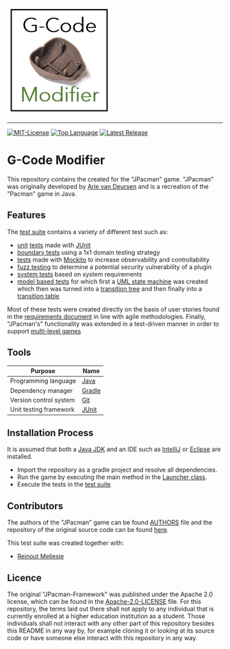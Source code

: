 <img src=img/gcode_modifier_logo.JPG alt="G-Code Modifier Logo" width="241" height="256">

--------------------------------------------------------------------------------
[![MIT-License](https://img.shields.io/github/license/johanneshagspiel/gcode-modifier)](LICENSE)
[![Top Language](https://img.shields.io/github/languages/top/johanneshagspiel/gcode-modifier)](https://github.com/johanneshagspiel/gcode-modifier)
[![Latest Release](https://img.shields.io/github/v/release/johanneshagspiel/gcode-modifier)](https://github.com/johanneshagspiel/gcode-modifier/releases/)
# G-Code Modifier

This repository contains the created for the "JPacman" game. "JPacman" was originally developed by [Arie van Deursen](https://github.com/avandeursen) and is a recreation of the "Pacman" game in Java.

## Features

The [test suite](https://github.com/johanneshagspiel/jpacman-test-suite/tree/master/src/test/java/nl/tudelft/jpacman) contains a variety of different test such as:

- [unit](https://github.com/johanneshagspiel/jpacman-test-suite/tree/master/src/test/java/nl/tudelft/jpacman/npc/ghost/ClydeTest.java) [tests](https://github.com/johanneshagspiel/jpacman-test-suite/tree/master/src/test/java/nl/tudelft/jpacman/npc/ghost/InkyTest.java) made with [JUnit](https://junit.org/junit5/)
- [boundary tests](https://github.com/johanneshagspiel/jpacman-test-suite/tree/master/src/test/java/nl/tudelft/jpacman/board/WithinBordersTest.java) using a 1x1 domain testing strategy
- [tests](https://github.com/johanneshagspiel/jpacman-test-suite/tree/master/src/test/java/nl/tudelft/jpacman/level/CollisionMapTest.java) made with [Mockito](https://site.mockito.org/) to increase observability and controllability
- [fuzz testing](https://github.com/johanneshagspiel/jpacman-test-suite/tree/master/src/default-test/java/nl/tudelft/jpacman/fuzzer/JPacmanFuzzer.java) to determine a potential security vulnerability of a plugin
- [system tests](https://github.com/johanneshagspiel/jpacman-test-suite/tree/master/src/test/java/nl/tudelft/jpacman/integration/suspension/SuspendSystemTest.java) based on system requirements
- [model based tests](https://github.com/johanneshagspiel/jpacman-test-suite/tree/master/src/test/java/nl/tudelft/jpacman/integration/GameStateTest.java) for which first a [UML state machine](https://github.com/johanneshagspiel/jpacman-test-suite/tree/master/doc/images/singlelevel_state_machine.jpeg) was created which then was turned into a [transition tree](https://github.com/johanneshagspiel/jpacman-test-suite/tree/master/doc/images/singlelevel_transition_tree.PNG) and then finally into a [transition table](https://github.com/johanneshagspiel/jpacman-test-suite/tree/master/doc/images/singlelevel_transition_table.PNG)

Most of these tests were created directly on the basis of user stories found in the [requirements document](https://github.com/johanneshagspiel/jpacman-test-suite/tree/master/doc/scenarios.md) in line with agile methodologies. Finally, "JPacman's" functionality was extended in a test-driven manner in order to support [multi-level games](https://github.com/johanneshagspiel/jpacman-test-suite/tree/master/src/main/java/nl/tudelft/jpacman/game/MultiLevelGame.java)

## Tools

| Purpose                | Name                                                                                                                     |
|------------------------|--------------------------------------------------------------------------------------------------------------------------|
| Programming language   | [Java](https://openjdk.org/)                                                                                             |
| Dependency manager     | [Gradle]()                                                                                                               |
| Version control system | [Git](https://git-scm.com/)                                                                                              |
| Unit testing framework | [JUnit](https://junit.org/junit5/)                                                                                       |


## Installation Process

It is assumed that both a [Java JDK](https://openjdk.org/) and an IDE such as [IntelliJ](https://www.jetbrains.com/idea/) or [Eclipse](https://www.eclipse.org/ide/) are installed.

- Import the repository as a gradle project and resolve all dependencies.
- Run the game by executing the main method in the [Launcher class](https://github.com/johanneshagspiel/jpacman-test-suite/tree/master/src/main/java/nl/tudelft/jpacman/Launcher.java).
- Execute the tests in the [test suite](https://github.com/johanneshagspiel/jpacman-test-suite/tree/master/src/test/java/nl/tudelft/jpacman)

## Contributors

The authors of the "JPacman" game can be found [AUTHORS](https://github.com/johanneshagspiel/jpacman-test-suite/tree/master/AUTHORS.md) file and the repository of the original source code can be found [here](https://github.com/SERG-Delft/jpacman-framework).

This test suite was created together with:

- [Reinout Meliesie](https://github.com/Zedfrigg)

## Licence

The original "JPacman-Framework" was published under the Apache 2.0 license, which can be found in the [Apache-2.0-LICENSE](https://github.com/johanneshagspiel/jpacman-test-suite/tree/master/Apache-2.0-LICENSE.txt) file. For this repository, the terms laid out there shall not apply to any individual that is currently enrolled at a higher education institution as a student. Those individuals shall not interact with any other part of this repository besides this README in any way by, for example cloning it or looking at its source code or have someone else interact with this repository in any way.
